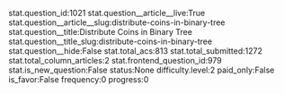stat.question_id:1021
stat.question__article__live:True
stat.question__article__slug:distribute-coins-in-binary-tree
stat.question__title:Distribute Coins in Binary Tree
stat.question__title_slug:distribute-coins-in-binary-tree
stat.question__hide:False
stat.total_acs:813
stat.total_submitted:1272
stat.total_column_articles:2
stat.frontend_question_id:979
stat.is_new_question:False
status:None
difficulty.level:2
paid_only:False
is_favor:False
frequency:0
progress:0
